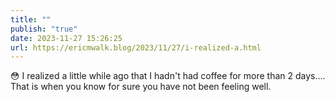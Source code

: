 ```yaml
---
title: ""
publish: "true"
date: 2023-11-27 15:26:25
url: https://ericmwalk.blog/2023/11/27/i-realized-a.html
---
```

😳 I realized a little while ago that I hadn't had coffee for more than 2 days.... That is when you know for sure you have not been feeling well.